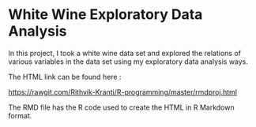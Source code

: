 # White Wine Exploratory Data Analysis

In this project, I took a white wine data set and explored the relations of various variables in the data set using my exploratory data analysis ways.

The HTML link can be found here :

https://rawgit.com/Rithvik-Kranti/R-programming/master/rmdproj.html

The RMD file has the R code used to create the HTML in R Markdown format.
